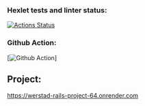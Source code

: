 ### Hexlet tests and linter status:
[![Actions Status](https://github.com/Werstad/rails-project-64/actions/workflows/hexlet-check.yml/badge.svg)](https://github.com/Werstad/rails-project-64/actions)
### Github Action:
[![Github Action](https://github.com/Werstad/rails-project-64/actions/workflows/Github_Action.yml/badge.svg)]
## Project:
https://werstad-rails-project-64.onrender.com
